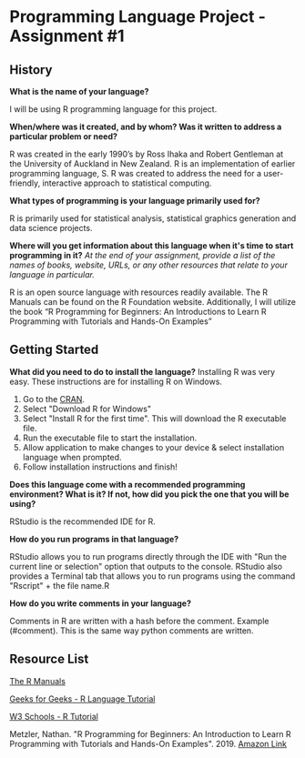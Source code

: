 # Programming Language Project - Assignment #1

## History
**What is the name of your language?**

I will be using R programming language for this project.

**When/where was it created, and by whom? Was it written to address a particular problem or need?**

R was created in the early 1990’s by Ross Ihaka and Robert Gentleman  at the University of Auckland in New Zealand. R is an implementation of earlier programming language, S. R was created to address the need for a user-friendly, interactive approach to statistical computing.

**What types of programming is your language primarily used for?**

R is primarily used for statistical analysis, statistical graphics generation and data science projects.

**Where will you get information about this language when it's time to start programming in it?** 
_At the end of your assignment, provide a list of the names of books, website, URLs, or any other resources that relate to your language in particular._

R is an open source language with resources readily available. The R Manuals can be found on the R Foundation website. Additionally, I will utilize the book “R Programming for Beginners: An Introductions to Learn R Programming with Tutorials and Hands-On Examples”

## Getting Started
**What did you need to do to install the language?**
Installing R was very easy. These instructions are for installing R on Windows.
1. Go to the [CRAN](https://cran.r-project.org/).
2. Select "Download R for Windows"
3. Select "Install R for the first time". This will download the R executable file.
4. Run the executable file to start the installation.
5. Allow application to make changes to your device & select installation language when prompted.
6. Follow installation instructions and finish! 

**Does this language come with a recommended programming environment? What is it? If not, how did you pick the one that you will be using?**

RStudio is the recommended IDE for R.

**How do you run programs in that language?**

RStudio allows you to run programs directly through the IDE with "Run the current line or selection" option that outputs to the console. RStudio also provides a Terminal tab that allows you to run programs using the command "Rscript" + the file name.R

**How do you write comments in your language?**

Comments in R are written with a hash before the comment. Example (#comment). This is the same way python comments are written.

## Resource List

[The R Manuals](https://cran.r-project.org/manuals.html)

[Geeks for Geeks - R Language Tutorial](https://www.geeksforgeeks.org/r-tutorial/?ref=lbp)

[W3 Schools - R Tutorial](https://www.w3schools.com/r/)

Metzler, Nathan. "R Programming for Beginners: An Introduction to Learn R Programming with Tutorials and Hands-On Examples". 2019. [Amazon Link](https://www.amazon.com/Programming-Beginners-Introduction-Tutorials-Hands-ebook/dp/B081TTH47T/ref=sr_1_15?crid=1GSFQ1XCS9ST5&keywords=r+programming&qid=1706036461&sprefix=R+pr%2Caps%2C239&sr=8-15)


